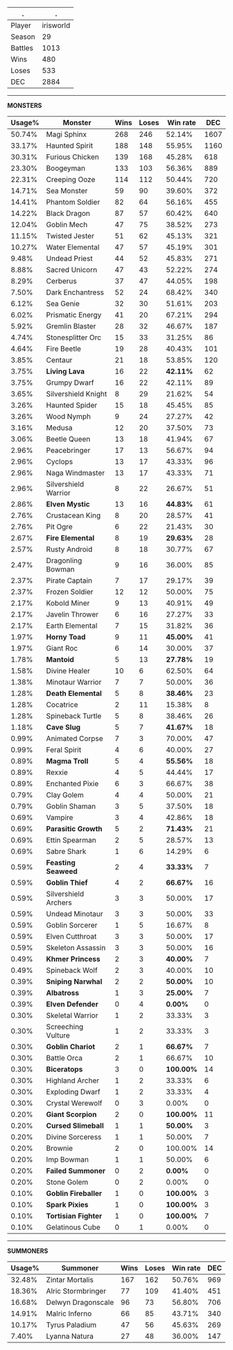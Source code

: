 .|.
|-|-
Player|irisworld
Season|29
Battles|1013
Wins|480
Loses|533
DEC|2884

---
**MONSTERS**

Usage%|Monster|Wins|Loses|Win rate|DEC|
-|-|-|-|-|-|
50.74%|Magi Sphinx|268|246|52.14%|1607|
33.17%|Haunted Spirit|188|148|55.95%|1160|
30.31%|Furious Chicken|139|168|45.28%|618|
23.30%|Boogeyman|133|103|56.36%|889|
22.31%|Creeping Ooze|114|112|50.44%|720|
14.71%|Sea Monster|59|90|39.60%|372|
14.41%|Phantom Soldier|82|64|56.16%|455|
14.22%|Black Dragon|87|57|60.42%|640|
12.04%|Goblin Mech|47|75|38.52%|273|
11.15%|Twisted Jester|51|62|45.13%|321|
10.27%|Water Elemental|47|57|45.19%|301|
9.48%|Undead Priest|44|52|45.83%|271|
8.88%|Sacred Unicorn|47|43|52.22%|274|
8.29%|Cerberus|37|47|44.05%|198|
7.50%|Dark Enchantress|52|24|68.42%|340|
6.12%|Sea Genie|32|30|51.61%|203|
6.02%|Prismatic Energy|41|20|67.21%|294|
5.92%|Gremlin Blaster|28|32|46.67%|187|
4.74%|Stonesplitter Orc|15|33|31.25%|86|
4.64%|Fire Beetle|19|28|40.43%|101|
3.85%|Centaur|21|18|53.85%|120|
3.75%|**Living Lava**|16|22|**42.11%**|62|
3.75%|Grumpy Dwarf|16|22|42.11%|89|
3.65%|Silvershield Knight|8|29|21.62%|54|
3.26%|Haunted Spider|15|18|45.45%|85|
3.26%|Wood Nymph|9|24|27.27%|42|
3.16%|Medusa|12|20|37.50%|73|
3.06%|Beetle Queen|13|18|41.94%|67|
2.96%|Peacebringer|17|13|56.67%|94|
2.96%|Cyclops|13|17|43.33%|96|
2.96%|Naga Windmaster|13|17|43.33%|71|
2.96%|Silvershield Warrior|8|22|26.67%|51|
2.86%|**Elven Mystic**|13|16|**44.83%**|61|
2.76%|Crustacean King|8|20|28.57%|41|
2.76%|Pit Ogre|6|22|21.43%|30|
2.67%|**Fire Elemental**|8|19|**29.63%**|28|
2.57%|Rusty Android|8|18|30.77%|67|
2.47%|Dragonling Bowman|9|16|36.00%|85|
2.37%|Pirate Captain|7|17|29.17%|39|
2.37%|Frozen Soldier|12|12|50.00%|75|
2.17%|Kobold Miner|9|13|40.91%|49|
2.17%|Javelin Thrower|6|16|27.27%|33|
2.17%|Earth Elemental|7|15|31.82%|36|
1.97%|**Horny Toad**|9|11|**45.00%**|41|
1.97%|Giant Roc|6|14|30.00%|37|
1.78%|**Mantoid**|5|13|**27.78%**|19|
1.58%|Divine Healer|10|6|62.50%|64|
1.38%|Minotaur Warrior|7|7|50.00%|36|
1.28%|**Death Elemental**|5|8|**38.46%**|23|
1.28%|Cocatrice|2|11|15.38%|8|
1.28%|Spineback Turtle|5|8|38.46%|26|
1.18%|**Cave Slug**|5|7|**41.67%**|18|
0.99%|Animated Corpse|7|3|70.00%|47|
0.99%|Feral Spirit|4|6|40.00%|27|
0.89%|**Magma Troll**|5|4|**55.56%**|18|
0.89%|Rexxie|4|5|44.44%|17|
0.89%|Enchanted Pixie|6|3|66.67%|38|
0.79%|Clay Golem|4|4|50.00%|21|
0.79%|Goblin Shaman|3|5|37.50%|18|
0.69%|Vampire|3|4|42.86%|18|
0.69%|**Parasitic Growth**|5|2|**71.43%**|21|
0.69%|Ettin Spearman|2|5|28.57%|13|
0.69%|Sabre Shark|1|6|14.29%|6|
0.59%|**Feasting Seaweed**|2|4|**33.33%**|7|
0.59%|**Goblin Thief**|4|2|**66.67%**|16|
0.59%|Silvershield Archers|3|3|50.00%|17|
0.59%|Undead Minotaur|3|3|50.00%|33|
0.59%|Goblin Sorcerer|1|5|16.67%|8|
0.59%|Elven Cutthroat|3|3|50.00%|17|
0.59%|Skeleton Assassin|3|3|50.00%|16|
0.49%|**Khmer Princess**|2|3|**40.00%**|7|
0.49%|Spineback Wolf|2|3|40.00%|10|
0.39%|**Sniping Narwhal**|2|2|**50.00%**|10|
0.39%|**Albatross**|1|3|**25.00%**|7|
0.39%|**Elven Defender**|0|4|**0.00%**|0|
0.30%|Skeletal Warrior|1|2|33.33%|3|
0.30%|Screeching Vulture|1|2|33.33%|3|
0.30%|**Goblin Chariot**|2|1|**66.67%**|7|
0.30%|Battle Orca|2|1|66.67%|10|
0.30%|**Biceratops**|3|0|**100.00%**|14|
0.30%|Highland Archer|1|2|33.33%|6|
0.30%|Exploding Dwarf|1|2|33.33%|4|
0.30%|Crystal Werewolf|0|3|0.00%|0|
0.20%|**Giant Scorpion**|2|0|**100.00%**|11|
0.20%|**Cursed Slimeball**|1|1|**50.00%**|3|
0.20%|Divine Sorceress|1|1|50.00%|7|
0.20%|Brownie|2|0|100.00%|14|
0.20%|Imp Bowman|1|1|50.00%|6|
0.20%|**Failed Summoner**|0|2|**0.00%**|0|
0.20%|Stone Golem|0|2|0.00%|0|
0.10%|**Goblin Fireballer**|1|0|**100.00%**|3|
0.10%|**Spark Pixies**|1|0|**100.00%**|3|
0.10%|**Tortisian Fighter**|1|0|**100.00%**|7|
0.10%|Gelatinous Cube|0|1|0.00%|0|

---
**SUMMONERS**

Usage%|Summoner|Wins|Loses|Win rate|DEC|
-|-|-|-|-|-|
32.48%|Zintar Mortalis|167|162|50.76%|969|
18.36%|Alric Stormbringer|77|109|41.40%|451|
16.68%|Delwyn Dragonscale|96|73|56.80%|706|
14.91%|Malric Inferno|66|85|43.71%|340|
10.17%|Tyrus Paladium|47|56|45.63%|269|
7.40%|Lyanna Natura|27|48|36.00%|147|

